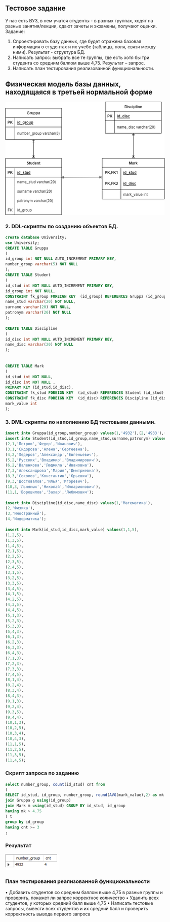 ## Тестовое задание
У нас есть ВУЗ, в нем учатся студенты - в разных группах, ходят на разные занятия/лекции, сдают зачеты и экзамены, получают оценки. 
Задание:
1. Спроектировать базу данных, где будет отражена базовая информация о студентах и их учебе (таблицы, поля, связи между ними). Результат - структура БД.  
2. Написать запрос: выбрать все те группы, где есть хотя бы три студента со средним баллом выше 4,75. Результат – запрос.  
3. Написать план тестирования реализованной функциональности.

## Физическая модель базы данных, находящаяся в третьей нормальной форме 

![DB_schema](1.png)

### 2.	DDL-скрипты по созданию объектов БД. 
```SQL
create database University;
use University;
CREATE TABLE Gruppa
(
id_group int NOT NULL AUTO_INCREMENT PRIMARY KEY, 
number_group varchar(5) NOT NULL
);
CREATE TABLE Student
(
id_stud int NOT NULL AUTO_INCREMENT PRIMARY KEY, 
id_group int NOT NULL,
CONSTRAINT fk_group FOREIGN KEY  (id_group) REFERENCES Gruppa (id_group) ON DELETE NO ACTION ON UPDATE CASCADE,
name_stud varchar(20) NOT NULL,
surname varchar(20) NOT NULL,
patronym varchar(20) NOT NULL
);

CREATE TABLE Discipline
(
id_disc int NOT NULL AUTO_INCREMENT PRIMARY KEY, 
name_disc varchar(20) NOT NULL
);


CREATE TABLE Mark
(
id_stud int NOT NULL,
id_disc int NOT NULL , 
PRIMARY KEY (id_stud,id_disc),
CONSTRAINT fk_stud FOREIGN KEY  (id_stud) REFERENCES Student (id_stud) ON DELETE NO ACTION ON UPDATE NO ACTION,
CONSTRAINT fk_disc FOREIGN KEY  (id_disc) REFERENCES Discipline (id_disc) ON DELETE CASCADE ON UPDATE CASCADE,
mark_value int
);
```
### 3.	DML-скрипты по наполнению БД тестовыми данными.
``` SQL
insert into Gruppa(id_group,number_group) values(1,'4932'),(2,'4933'),(3,'4931');
insert into Student(id_stud,id_group,name_stud,surname,patronym) values(1,1,'Иванов','Иван','Иванович'),
(2,1,'Петров','Федор','Иванович'),
(3,1,'Сидорова','Алена','Сергеевна'),
(4,2,'Федеров','Александр','Евгеньевич'),
(5,2,'Русских','Владимир','Владимирович'),
(6,2,'Валенкова','Людмила','Ивановна'),
(7,3,'Александрова','Мария','Дмитриевна'),
(8,3,'Соколов','Константин','Юрьевич'),
(9,3,'Достовалов','Илья','Игоревич'),
(10,3,'Льняных','Николай','Илларионович'),
(11,1,'Ворошилов','Захар','Любимович');

insert into Discipline(id_disc,name_disc) values(1,'Математика'),
(2,'Физика'),
(3,'Иностранный'),
(4,'Информатика');

insert into Mark(id_stud,id_disc,mark_value) values(1,1,5),
(1,2,5),
(1,3,5),
(1,4,5),
(2,1,5),
(2,2,5),
(2,3,5),
(2,4,5),
(3,1,5),
(3,2,5),
(3,3,5),
(3,4,5),
(4,1,5),
(4,2,5),
(4,3,5),
(4,4,5),
(5,1,3),
(5,2,3),
(5,3,3),
(5,4,3),
(6,1,3),
(6,2,3),
(6,3,3),
(6,4,3),
(7,1,3),
(7,2,3),
(7,3,3),
(7,4,5),
(8,1,4),
(8,2,4),
(8,3,4),
(8,4,3),
(9,1,3),
(9,2,4),
(9,3,5),
(9,4,4),
(10,1,3),
(10,2,5),
(10,3,4),
(10,4,3),
(11,1,5),
(11,2,5),
(11,3,5),
(11,4,5);
```

### Cкрипт запроса по заданию

``` SQL
select number_group, count(id_stud) cnt from 
(
SELECT id_stud, id_group, number_group, round(AVG(mark_value),2) as mk from Student s
join Gruppa g using(id_group)
join Mark m using(id_stud) GROUP BY id_stud, id_group
having mk > 4.75
) t
group by id_group
having cnt >= 3
;
```
### Результат
![Result](8.png)
### План тестирования реализованной функциональности
•	Добавить студентов со средним баллом выше 4,75 в разные группы и проверить, покажет ли запрос корректное количество
•	Удалить всех студентов, у которых средний балл выше 4,75
•	Написать тестовые запросы, вывести всех студентов и их средний балл и проверить корректность вывода первого запроса

